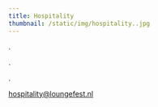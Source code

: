 ```yaml
---
title: Hospitality
thumbnail: /static/img/hospitality..jpg
---
```

.﻿

.﻿

.﻿

hospitality@loungefest.nl